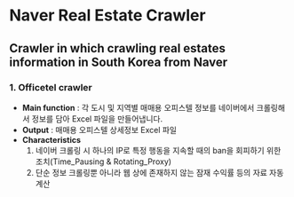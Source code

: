 # Naver Real Estate Crawler
## Crawler in which crawling real estates information in South Korea from Naver
### 1. Officetel crawler
- **Main function** : 각 도시 및 지역별 매매용 오피스텔 정보를 네이버에서 크롤링해서 정보를 담아 Excel 파일을 만들어냅니다.
- **Output** : 매매용 오피스텔 상세정보 Excel 파일
- **Characteristics**
  1. 네이버 크롤링 시 하나의 IP로 특정 행동을 지속할 때의 ban을 회피하기 위한 조치(Time_Pausing & Rotating_Proxy)
  2. 단순 정보 크롤링뿐 아니라 웹 상에 존재하지 않는 잠재 수익률 등의 자료 자동 계산
